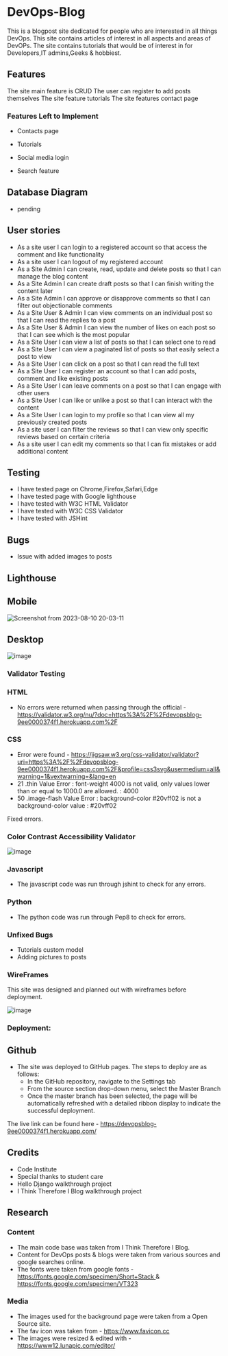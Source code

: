 # DevOps-Blog

This is a blogpost site dedicated for people who are interested in all things DevOps.
This site contains articles of interest in all aspects and areas of DevOPs.
The site contains tutorials that would be of interest in for Developers,IT admins,Geeks & hobbiest.


## Features

The site main feature is CRUD
The user can register to add posts themselves
The site feature tutorials
The site features contact page 


### Features Left to Implement

- Contacts page
- Tutorials

- Social media login
- Search feature


## Database Diagram

- pending

## User stories 

- As a site user I can login to a registered account so that access the comment and like functionality
- As a site user I can logout of my registered account 
- As a Site Admin I can create, read, update and delete posts so that I can manage the blog content
- As a Site Admin I can create draft posts so that I can finish writing the content later
- As a Site Admin I can approve or disapprove comments so that I can filter out objectionable comments
- As a Site User & Admin I can view comments on an individual post so that I can read the replies to a post
- As a Site User & Admin I can view the number of likes on each post so that I can see which is the most popular
- As a Site User I can view a list of posts so that I can select one to read
- As a Site User I can view a paginated list of posts so that easily select a post to view
- As a Site User I can click on a post so that I can read the full text
- As a Site User I can register an account so that I can add posts, comment and like existing posts
- As a Site User I can leave comments on a post so that I can engage with other users
- As a Site User I can like or unlike a post so that I can interact with the content
- As a Site User I can login to my profile so that I can view all my previously created posts
- As a site user I can filter the reviews so that I can view only specific reviews based on certain criteria
- As a site user I can edit my comments so that I can fix mistakes or add additional content


## Testing
- I have tested page on Chrome,Firefox,Safari,Edge
- I have tested page with Google lighthouse
- I have tested with W3C HTML Validator
- I have tested with W3C CSS Validator
- I have tested with JSHint

## Bugs

- Issue with added images to posts

## Lighthouse

## Mobile
![Screenshot from 2023-08-10 20-03-11](https://github.com/niallos11/devops-blog-dev/assets/5288061/2a53e36a-c4b4-41b9-8077-cf824ed6fd8f)


## Desktop
![image](https://github.com/niallos11/devops-blog-dev/assets/5288061/e68885c0-4a4e-4812-8502-3f4fb72cf0c5)


### Validator Testing

### HTML
- No errors were returned when passing through the official - https://validator.w3.org/nu/?doc=https%3A%2F%2Fdevopsblog-9ee0000374f1.herokuapp.com%2F


### CSS
- Error were found - https://jigsaw.w3.org/css-validator/validator?uri=https%3A%2F%2Fdevopsblog-9ee0000374f1.herokuapp.com%2F&profile=css3svg&usermedium=all&warning=1&vextwarning=&lang=en
- 21	.thin	Value Error : font-weight 4000 is not valid, only values lower than or equal to 1000.0 are allowed. : 4000
- 50	.image-flash	Value Error : background-color #20vff02 is not a background-color value : #20vff02

Fixed errors.

### Color Contrast Accessibility Validator
![image](https://github.com/niallos11/devops-blog-dev/assets/5288061/6374a305-d7e7-4d21-99b1-99573de778fd)


### Javascript
- The javascript code was run through jshint to check for any errors.

### Python
- The python code was run through Pep8 to check for errors. 


### Unfixed Bugs

- Tutorials custom model
- Adding pictures to posts 


### WireFrames
This site was designed and planned out with wireframes before deployment. 

![image](https://github.com/niallos11/devops-blog-dev/assets/5288061/8a37c175-6863-490e-9b6f-567dbe4b5a3f)



### Deployment:

## Github

- The site was deployed to GitHub pages. The steps to deploy are as follows:
  - In the GitHub repository, navigate to the Settings tab
  - From the source section drop-down menu, select the Master Branch
  - Once the master branch has been selected, the page will be automatically refreshed with a detailed ribbon display to indicate the successful deployment.

The live link can be found here - https://devopsblog-9ee0000374f1.herokuapp.com/


## Credits
- Code Institute
- Special thanks to student care
- Hello Django walkthrough project
- I Think Therefore I Blog walkthrough project


## Research


### Content
- The main code base was taken from I Think Therefore I Blog.
- Content for DevOps posts & blogs were taken from various sources and google searches online.
- The fonts were taken from google fonts - [https://fonts.google.com/specimen/Short+Stack
](https://fonts.google.com/specimen/Press+Start+2P) & https://fonts.google.com/specimen/VT323

### Media

- The images used for the background page were taken from a Open Source site.
- The fav icon was taken from - https://www.favicon.cc
- The images were resized & edited with - https://www12.lunapic.com/editor/














